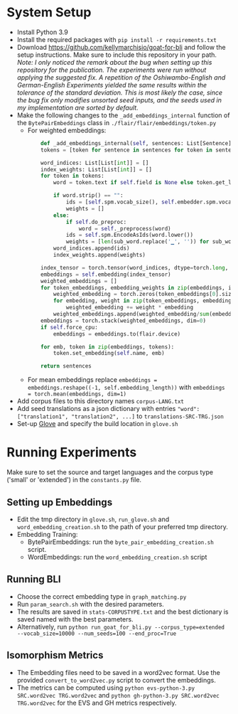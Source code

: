 # System Setup

- Install Python 3.9
- Install the required packages with `pip install -r requirements.txt`
- Download https://github.com/kellymarchisio/goat-for-bli and follow the setup instructions. Make sure to include this repository in your path. _Note: I only noticed the remark about the bug when setting up this repository for the publication. The experiments were run without applying the suggested fix. A repetition of the Oshiwambo-English and German-English Experiments yielded the same results within the tolerance of the standard deviation. This is most likely the case, since the bug fix only modifies unsorted seed inputs, and the seeds used in my implementation are sorted by default._
- Make the following changes to the `_add_embeddings_internal` function of the `BytePairEmbeddings` class in `./flair/flair/embeddings/token.py`
  - For weighted embeddings: 
    ```python
        def _add_embeddings_internal(self, sentences: List[Sentence]) -> List[Sentence]:
        tokens = [token for sentence in sentences for token in sentence.tokens]

        word_indices: List[List[int]] = []
        index_weights: List[List[int]] = []
        for token in tokens:
            word = token.text if self.field is None else token.get_label(self.field).value

            if word.strip() == "":
                ids = [self.spm.vocab_size(), self.embedder.spm.vocab_size()]
                weights = []
            else:
                if self.do_preproc:
                    word = self._preprocess(word)
                ids = self.spm.EncodeAsIds(word.lower())
                weights = [len(sub_word.replace('▁', '')) for sub_word in self.spm.EncodeAsPieces(word.lower())]
            word_indices.append(ids)
            index_weights.append(weights)

        index_tensor = torch.tensor(word_indices, dtype=torch.long, device=self.device)
        embeddings = self.embedding(index_tensor)
        weighted_embeddings = []
        for token_embeddings, embedding_weights in zip(embeddings, index_weights):
            weighted_embedding = torch.zeros(token_embeddings[0].size())
            for embedding, weight in zip(token_embeddings, embedding_weights):
                weighted_embedding += weight * embedding
            weighted_embeddings.append(weighted_embedding/sum(embedding_weights))
        embeddings = torch.stack(weighted_embeddings, dim=0)
        if self.force_cpu:
            embeddings = embeddings.to(flair.device)

        for emb, token in zip(embeddings, tokens):
            token.set_embedding(self.name, emb)

        return sentences
    ```
  - For mean embeddings replace `embeddings = embeddings.reshape((-1, self.embedding_length))` with `embeddings = torch.mean(embeddings, dim=1)`
- Add corpus files to this directory names `corpus-LANG.txt`
- Add seed translations as a json dictionary with entries `"word": ["translation1", "translation2", ...]` to `translations-SRC-TRG.json`
- Set-up [Glove](https://github.com/stanfordnlp/GloVe) and specify the build location in `glove.sh` 
# Running Experiments

Make sure to set the source and target languages and the corpus type ('small' or 'extended') in the `constants.py` file.

## Setting up Embeddings
- Edit the tmp directory in `glove.sh`, `run_glove.sh` and `word_embedding_creation.sh` to the path of your preferred tmp directory. 
- Embedding Training:
  - BytePairEmbeddings: run the `byte_pair_embedding_creation.sh` script.
  - WordEmbeddings: run the `word_embedding_creation.sh` script 

## Running BLI
- Choose the correct embedding type in `graph_matching.py`
- Run `param_search.sh` with the desired parameters.
- The results are saved in `stats-CORPUSTYPE.txt` and the best dictionary is saved named with the best parameters.
- Alternatively, run `python run_goat_for_bli.py --corpus_type=extended --vocab_size=10000 --num_seeds=100 --end_proc=True `

## Isomorphism Metrics
- The Embedding files need to be saved in a word2vec format. Use the provided `convert_to_word2vec.py` script to convert the embeddings.
- The metrics can be computed using `python evs-python-3.py SRC.word2vec TRG.word2vec` and `python gh-python-3.py SRC.word2vec TRG.word2vec` for the EVS and GH metrics respectively.

